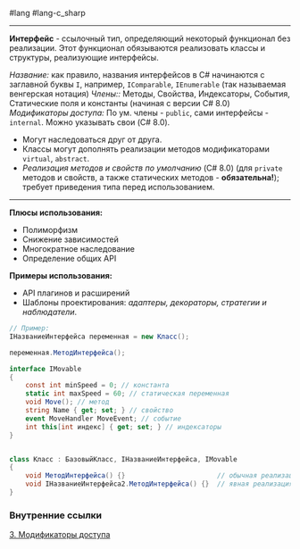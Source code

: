 #lang #lang-c_sharp 

---
**Интерфейс** - ссылочный тип, определяющий некоторый функционал без реализации. 
Этот функционал обязываются реализовать классы и структуры, реализующие интерфейсы. 

*Название:* как правило, названия интерфейсов в C# начинаются с заглавной буквы `I`, например, `IComparable`, `IEnumerable` (так называемая венгерская нотация)
*Члены::* Методы, Свойства, Индексаторы, События, Статические поля и константы (начиная с версии C# 8.0)
*Модификаторы доступа:* По ум. члены - `public`, сами интерфейсы - `internal`.  Можно указывать свои (C# 8.0).

- Могут наследоваться друг от друга.
- Классы могут дополнять реализации методов модификаторами `virtual`, `abstract`.
- *Реализация методов и свойств по умолчанию* (C# 8.0) (для `private` методов и свойств, а также статических методов - **обязательна!**); требует приведения типа перед использованием.

---
**Плюсы использования:**
- Полиморфизм
- Снижение зависимостей
- Многократное наследование
- Определение общих API 

**Примеры использования:**
- API плагинов и расширений
- Шаблоны проектирования: *адаптеры, декораторы, стратегии и наблюдатели*.

```csharp
// Пример:
IНазваниеИнтерфейса переменная = new Класс();

переменная.МетодИнтерфейса();

interface IMovable
{
    const int minSpeed = 0; // константа
    static int maxSpeed = 60; // статическая переменная
    void Move(); // метод
    string Name { get; set; } // свойство
    event MoveHandler MoveEvent; // событие
	int this[int индекс] { get; set; } // индексаторы
}


class Класс : БазовыйКласс, IНазваниеИнтерфейса, IMovable
{
	void МетодИнтерфейса() {}                       // обычная реализация
	void IНазваниеИнтерфейса2.МетодИнтерфейса() {}  // явная реализация
}
```

### Внутренние ссылки
[3. Модификаторы доступа](1.%20Languages/C-sharp/0.%20Введение/1.%20Области%20видимости/3.%20Модификаторы%20доступа.md)
